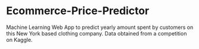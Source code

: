 # Ecommerce-Price-Predictor
Machine Learning Web App to predict yearly amount spent by customers on this New York based clothing company. Data obtained from a competition on Kaggle.
